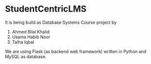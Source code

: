 # StudentCentricLMS
It is being build as Database Systems Course project
by
1. Ahmed Bilal Khalid
2. Usama Habib Noor
3. Talha Iqbal

We are using Flask (as backend web framework) written in Python and MySQL as database.
